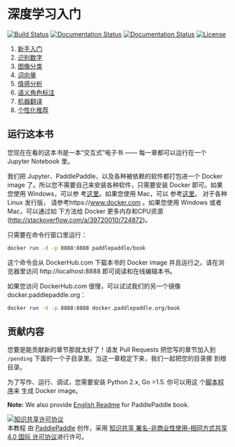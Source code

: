 # 深度学习入门

[![Build Status](https://travis-ci.org/PaddlePaddle/book.svg?branch=develop)](https://travis-ci.org/PaddlePaddle/book)
[![Documentation Status](https://img.shields.io/badge/docs-latest-brightgreen.svg?style=flat)](http://book.paddlepaddle.org/)
[![Documentation Status](https://img.shields.io/badge/中文文档-最新-brightgreen.svg)](http://book.paddlepaddle.org/index.en.html)
[![License](https://img.shields.io/badge/license-Apache%202-blue.svg)](LICENSE)

1. [新手入门](http://book.paddlepaddle.org/01.fit_a_line)
1. [识别数字](http://book.paddlepaddle.org/02.recognize_digits)
1. [图像分类](http://book.paddlepaddle.org/03.image_classification)
1. [词向量](http://book.paddlepaddle.org/04.word2vec)
1. [情感分析](http://book.paddlepaddle.org/05.understand_sentiment)
1. [语义角色标注](http://book.paddlepaddle.org/06.label_semantic_roles)
1. [机器翻译](http://book.paddlepaddle.org/07.machine_translation)
1. [个性化推荐](http://book.paddlepaddle.org/08.recommender_system)

## 运行这本书

您现在在看的这本书是一本“交互式”电子书 —— 每一章都可以运行在一个
Jupyter Notebook 里。

我们把 Jupyter、PaddlePaddle、以及各种被依赖的软件都打包进一个 Docker
image 了。所以您不需要自己来安装各种软件，只需要安装 Docker 即可。如果
您使用 Windows，可以参
考[这里](https://www.docker.com/docker-windows)。如果您使用 Mac，可以
参考[这里](https://www.docker.com/docker-mac)。 对于各种 Linux 发行版，
请参考https://www.docker.com 。如果您使用 Windows 或者 Mac，可以通过如
下方法给 Docker 更多内存和CPU资源
(http://stackoverflow.com/a/39720010/724872)。

只需要在命令行窗口里运行：

```bash
docker run -d -p 8888:8888 paddlepaddle/book
```

这个命令会从 DockerHub.com 下载本书的 Docker image 并且运行之。请在浏
览器里访问 http://localhost:8888 即可阅读和在线编辑本书。

如果您访问 DockerHub.com 很慢，可以试试我们的另一个镜像
docker.paddlepaddle.org：

```bash
docker run -d -p 8888:8888 docker.paddlepaddle.org/book
```

## 贡献内容

您要是能贡献新的章节那就太好了！请发 Pull Requests 把您写的章节加入到
`/pending` 下面的一个子目录里。当这一章稳定下来，我们一起把您的目录挪
到根目录。

为了写作、运行、调试，您需要安装 Python 2.x, Go >1.5. 你可以用这
个[脚本程序](https://github.com/PaddlePaddle/book/blob/develop/.tools/convert-markdown-into-ipynb-and-test.sh)来
生成 Docker image。


**Note:** We also provide [English Readme](https://github.com/PaddlePaddle/book/blob/develop/README.en.md) for PaddlePaddle book.


<a rel="license" href="http://creativecommons.org/licenses/by-nc-sa/4.0/"><img alt="知识共享许可协议" style="border-width:0" src="https://i.creativecommons.org/l/by-nc-sa/4.0/88x31.png" /></a><br /><span xmlns:dct="http://purl.org/dc/terms/" href="http://purl.org/dc/dcmitype/Text" property="dct:title" rel="dct:type">本教程</span> 由 <a xmlns:cc="http://creativecommons.org/ns#" href="http://book.paddlepaddle.org" property="cc:attributionName" rel="cc:attributionURL">PaddlePaddle</a> 创作，采用 <a rel="license" href="http://creativecommons.org/licenses/by-nc-sa/4.0/">知识共享 署名-非商业性使用-相同方式共享 4.0 国际 许可协议</a>进行许可。
